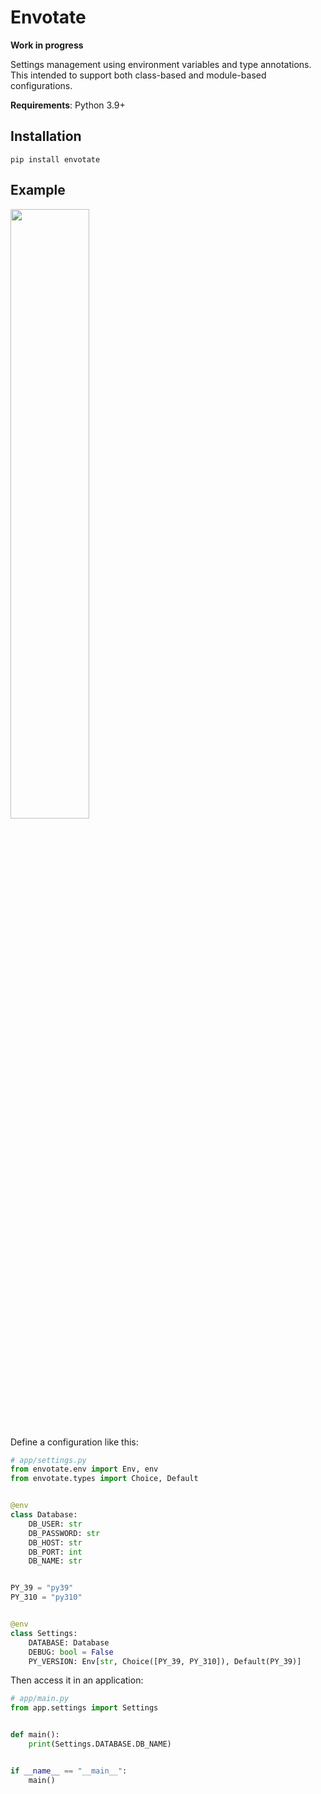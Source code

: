 # Envotate

**Work in progress**

Settings management using environment variables and type annotations. This intended to support both class-based and module-based configurations.

**Requirements**: Python 3.9+

## Installation

```shell
pip install envotate
```

## Example

<img src="https://user-images.githubusercontent.com/1376648/173243159-af22ce43-c7b9-4854-9187-aec83342bce0.gif" width="50%" height="50%"/>

Define a configuration like this:

```python
# app/settings.py
from envotate.env import Env, env
from envotate.types import Choice, Default


@env
class Database:
    DB_USER: str
    DB_PASSWORD: str
    DB_HOST: str
    DB_PORT: int
    DB_NAME: str


PY_39 = "py39"
PY_310 = "py310"


@env
class Settings:
    DATABASE: Database
    DEBUG: bool = False
    PY_VERSION: Env[str, Choice([PY_39, PY_310]), Default(PY_39)]

```

Then access it in an application:

```python
# app/main.py
from app.settings import Settings


def main():
    print(Settings.DATABASE.DB_NAME)


if __name__ == "__main__":
    main()

```
